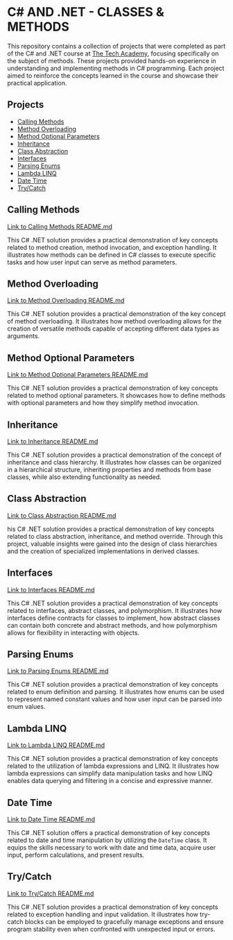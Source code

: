 # C# AND .NET - CLASSES & METHODS
This repository contains a collection of projects that were completed as part of the C# and .NET course at [The Tech Academy](https://www.learncodinganywhere.com/), focusing specifically on the subject of methods. These projects provided hands-on experience in understanding and implementing methods in C# programming. Each project aimed to reinforce the concepts learned in the course and showcase their practical application.

## Projects
- [Calling Methods](#calling-methods)
- [Method Overloading](#method-overloading)
- [Method Optional Parameters](#method-optional-parameters)
- [Inheritance](#inheritance)
- [Class Abstraction](#class-abstraction)
- [Interfaces](#interfaces)
- [Parsing Enums](#parsing-enums)
- [Lambda LINQ](#lambda-linq)
- [Date Time](#date-time)
- [Try/Catch](#trycatch)

## Calling Methods
[Link to Calling Methods README.md](./CallingMethods/README.md)

This C# .NET solution provides a practical demonstration of key concepts related to method creation, method invocation, and exception handling. It illustrates how methods can be defined in C# classes to execute specific tasks and how user input can serve as method parameters.

## Method Overloading
[Link to Method Overloading README.md](./MethodOverloading/README.md)

This C# .NET solution provides a practical demonstration of the key concept of method overloading. It illustrates how method overloading allows for the creation of versatile methods capable of accepting different data types as arguments.

## Method Optional Parameters
[Link to Method Optional Parameters README.md](./MethodOptionalParamatersAssignment/README.md)

This C# .NET solution provides a practical demonstration of key concepts related to method optional parameters. It showcases how to define methods with optional parameters and how they simplify method invocation.

## Inheritance
[Link to Inheritance README.md](./Inheritance/README.md)

This C# .NET solution provides a practical demonstration of the concept of inheritance and class hierarchy. It illustrates how classes can be organized in a hierarchical structure, inheriting properties and methods from base classes, while also extending functionality as needed.

## Class Abstraction
[Link to Class Abstraction README.md](./ClassAbstraction/README.md)

his C# .NET solution provides a practical demonstration of key concepts related to class abstraction, inheritance, and method override. Through this project, valuable insights were gained into the design of class hierarchies and the creation of specialized implementations in derived classes.

## Interfaces
[Link to Interfaces README.md](./Interfaces/)

This C# .NET solution provides a practical demonstration of key concepts related to interfaces, abstract classes, and polymorphism. It illustrates how interfaces define contracts for classes to implement, how abstract classes can contain both concrete and abstract methods, and how polymorphism allows for flexibility in interacting with objects.

## Parsing Enums
[Link to Parsing Enums README.md](./ParsingEnums/README.md)

This C# .NET solution provides a practical demonstration of key concepts related to enum definition and parsing. It illustrates how enums can be used to represent named constant values and how user input can be parsed into enum values.

## Lambda LINQ
[Link to Lambda LINQ README.md](./LambdaLinq/README.md)

This C# .NET solution provides a practical demonstration of key concepts related to the utilization of lambda expressions and LINQ. It illustrates how lambda expressions can simplify data manipulation tasks and how LINQ enables data querying and filtering in a concise and expressive manner.

## Date Time
[Link to Date Time README.md](./DateTime/README.md)

This C# .NET solution offers a practical demonstration of key concepts related to date and time manipulation by utilizing the `DateTime` class. It equips the skills necessary to work with date and time data, acquire user input, perform calculations, and present results.

## Try/Catch 
[Link to Try/Catch README.md](./TryCatch/README.md)

This C# .NET solution provides a practical demonstration of key concepts related to exception handling and input validation. It illustrates how try-catch blocks can be employed to gracefully manage exceptions and ensure program stability even when confronted with unexpected input or errors.